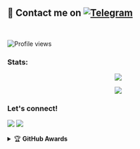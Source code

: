 

## 📨 Contact me on [![Telegram](https://img.shields.io/badge/telegram-1b77FF.svg?style=for-the-badge&logo=telegram)](https://t.me/zxyune) 
<br>

![Profile views](https://komarev.com/ghpvc/?username=ferikunn&color=blue&style=flat-square&label=Profile+Views)
### Stats:
<p align="center"><a href="https://github.com/BeeKingg"><img src="https://github-readme-stats.vercel.app/api?username=BeeKingg&show_icons=true&theme=radical"></a></p>
<p align="center"><a href="https://github.com/BeeKingg"><img src="https://github-readme-stats.vercel.app/api/top-langs/?username=BeeKingg&theme=radical&layout=compact"></a></p> 


</p>

### Let's connect!
<p>
    <a href="https://t.me/zxyune" target="blank"><img src="https://img.shields.io/badge/@zxyune-30302f?style=flat&logo=telegram" /></a>
    <a href="https://instagram.com/ikyyy_35" target="blank"><img src="https://img.shields.io/badge/@Takichan-30302f?style=flat&logo=instagram" /></a>
</p>
<details>
    <summary>&#127942 <b>GitHub Awards</b></summary><br/>

![Github Trophy](https://github-profile-trophy.vercel.app/?username=phaticusthiccy)

</details>


